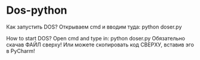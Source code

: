 # Dos-python
Как запустить DOS? Открываем cmd и вводим туда: python doser.py

How to start DOS? Open cmd and type in: python doser.py
Обязательно скачав ФАЙЛ сверху! Или можете скопировать код СВЕРХУ, вставив эго в PyCharm!
